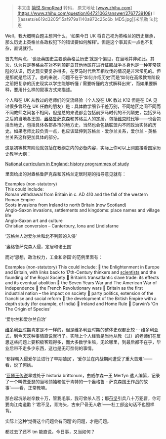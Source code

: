 > 本文由 [简悦 SimpRead](http://ksria.com/simpread/) 转码， 原文地址 [www.zhihu.com](https://www.zhihu.com/question/64721063/answer/2767739108) ![[assets/e619d3205f15af979a1140a972c25c6b_MD5.jpg]]米凯勒 法比恩​

Well，我大概明白题主想问什么，‘如果今日 UK 将自己视为英格兰的历史继承，那么历史上英格兰各政权犯下的错误要如何解释’。但是这个事其实一点也不复杂，直说就行。

首先有两点，‘谈及英国史主要谈英格兰历史’就是个偏见，在当地并非如此。其次，认为只是英格兰在对不列颠群岛其他地区在进行征服战争本身也是一种非常狭隘的认识，历史现实要复杂得多，在罗马时代后互相攻伐的情况是非常常见的。但是那就是后话了。总的来说，问题不在于‘如何介绍历史’而是‘如何在高级教育阶段之前把复杂的历史现实以学生能够听懂 / 需要听懂的方式解释出来’，而如果要解释，要用什么样的叙事方式来描述。

个人和在 UK 从教过的老师们的交流经验（个人没在 UK 教过 K12 但是在 CA 见过很多曾经在 UK 任教的朋友）是：具体教学细节千差万别，不同地区之间不同而不同教师之间各不相同，但是总的来说都会包括前罗马时代的不列颠史，包括罗马之后的当地各王国，[盎格鲁萨克森](https://www.zhihu.com/search?q=%E7%9B%8E%E6%A0%BC%E9%B2%81%E8%90%A8%E5%85%8B%E6%A3%AE&search_source=Entity&hybrid_search_source=Entity&hybrid_search_extra=%7B%22sourceType%22%3A%22answer%22%2C%22sourceId%22%3A2767739108%7D)和苏格兰人的定居，包括[维京时代](https://www.zhihu.com/search?q=%E7%BB%B4%E4%BA%AC%E6%97%B6%E4%BB%A3&search_source=Entity&hybrid_search_source=Entity&hybrid_search_extra=%7B%22sourceType%22%3A%22answer%22%2C%22sourceId%22%3A2767739108%7D)等——也会包括当地史，包括具体各郡各市的地方史，当然也会包括联盟内不同政治实体的历史。如果老师比较负责一点，也应该延伸到苏格兰 - 爱尔兰关系，爱尔兰 - 英格兰关系这样更加具体的部分。

这是初等教育阶段就包括在教纲之内的必备内容，实际上你可以上网直接看国家历史教学大纲：

[National curriculum in England: history programmes of study](https://link.zhihu.com/?target=https%3A//www.gov.uk/government/publications/national-curriculum-in-england-history-programmes-of-study)

里面给出的对盎格鲁萨克森和苏格兰定居时期的指导意见就有：

Examples (non-statutory)  
This could include:  
Roman withdrawal from Britain in c. AD 410 and the fall of the western Roman Empire  
Scots invasions from Ireland to north Britain (now Scotland)  
Anglo-Saxon invasions, settlements and kingdoms: place names and village life  
Anglo-Saxon art and culture  
Christian conversion – Canterbury, Iona and Lindisfarne

‘苏格兰人对爱尔兰和北不列颠的入侵’

‘盎格鲁萨克森入侵，定居和诸王国’

而对‘思想，政治权力，工业和帝国’的范例里面有：

Examples (non-statutory) This could include:  the Enlightenment in Europe and Britain, with links back to 17th-Century thinkers and [scientists](https://www.zhihu.com/search?q=scientists&search_source=Entity&hybrid_search_source=Entity&hybrid_search_extra=%7B%22sourceType%22%3A%22answer%22%2C%22sourceId%22%3A2767739108%7D) and the founding of the Royal Society  Britain’s transatlantic slave trade: its effects and its eventual abolition  the Seven Years War and The American War of Independence  the French Revolutionary wars  Britain as the first industrial nation – the impact on society  party politics, extension of the franchise and social reform  the development of the British Empire with a depth study (for example, of India)  Ireland and Home Rule  Darwin’s ‘On The Origin of Species’

‘爱尔兰和爱尔兰自治’

[维多利亚时期](https://www.zhihu.com/search?q=%E7%BB%B4%E5%A4%9A%E5%88%A9%E4%BA%9A%E6%97%B6%E6%9C%9F&search_source=Entity&hybrid_search_source=Entity&hybrid_search_extra=%7B%22sourceType%22%3A%22answer%22%2C%22sourceId%22%3A2767739108%7D)肯定是不一样的，但是维多利亚时期的整体史观都比较 ··· 维多利亚式，到今天这种事情直说就行了。实际上个人经验是当地从教（过）的老师们在反思这些问题上要积极客观得多，而大多数学生嘛，无论哪里，到最后都不在乎，毕业后带不走多少东西，这也是无可奈何的事情。

‘都铎朝入侵爱尔兰进行了早期殖民’，‘爱尔兰在内战期间遭受了重大苦难’——看，说了何妨。

‘[亚瑟王传说](https://www.zhihu.com/search?q=%E4%BA%9A%E7%91%9F%E7%8E%8B%E4%BC%A0%E8%AF%B4&search_source=Entity&hybrid_search_source=Entity&hybrid_search_extra=%7B%22sourceType%22%3A%22answer%22%2C%22sourceId%22%3A2767739108%7D)早或处于 historia brittonum，由威尔森一王 Merfyn 遣人编纂，记录了一个叫做亚瑟的当地领袖和位于肯特的一个盎格鲁 - 萨克森国王作战的故事’——看，正常教嘛。

那白起坑杀赵卒数十万，管我毛事，我可曾杀人否；那[苻坚](https://www.zhihu.com/search?q=%E8%8B%BB%E5%9D%9A&search_source=Entity&hybrid_search_source=Entity&hybrid_search_extra=%7B%22sourceType%22%3A%22answer%22%2C%22sourceId%22%3A2767739108%7D)引兵八十万犯晋，你可要向江南道歉？‘君不见，青海头，古来尸骨无人收’——杜工部这句话不也照样背。

实际上这种‘觉得这个问题会有问题’的问题，才是问题。

都过去了还不 tm 能直说，今日事，又当如何？